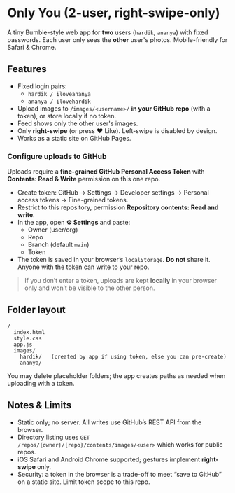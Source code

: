 # Only You (2-user, right-swipe-only)

A tiny Bumble-style web app for **two** users (`hardik`, `ananya`) with fixed passwords. Each user only sees the **other** user's photos. Mobile-friendly for Safari & Chrome.

## Features
- Fixed login pairs:
  - `hardik / iloveananya`
  - `ananya / ilovehardik`
- Upload images to `/images/<username>/` **in your GitHub repo** (with a token), or store locally if no token.
- Feed shows only the other user's images.
- Only **right-swipe** (or press ❤️ Like). Left-swipe is disabled by design.
- Works as a static site on GitHub Pages.

### Configure uploads to GitHub
Uploads require a **fine-grained GitHub Personal Access Token** with **Contents: Read & Write** permission on this one repo.
- Create token: GitHub → Settings → Developer settings → Personal access tokens → Fine-grained tokens.
- Restrict to this repository, permission **Repository contents: Read and write**.
- In the app, open **⚙️ Settings** and paste:
  - Owner (user/org)
  - Repo
  - Branch (default `main`)
  - Token
- The token is saved in your browser’s `localStorage`. **Do not** share it. Anyone with the token can write to your repo.

> If you don’t enter a token, uploads are kept **locally** in your browser only and won’t be visible to the other person.

## Folder layout
```
/
  index.html
  style.css
  app.js
  images/
    hardik/   (created by app if using token, else you can pre-create)
    ananya/
```
You may delete placeholder folders; the app creates paths as needed when uploading with a token.

## Notes & Limits
- Static only; no server. All writes use GitHub’s REST API from the browser.
- Directory listing uses `GET /repos/{owner}/{repo}/contents/images/<user>` which works for public repos.
- iOS Safari and Android Chrome supported; gestures implement **right-swipe** only.
- Security: a token in the browser is a trade-off to meet “save to GitHub” on a static site. Limit token scope to this repo.
